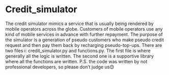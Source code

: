 # Credit_simulator
The credit simulator mimics a service that is usually being rendered by mobile operators across the globe. Customers of mobile operators use any kind of mobile services in advance with further repayment. The purpose of the simulator is a generation of pseudo customers who make pseudo credit request and then pay them back by recharging pseudo-top-ups.
There are two files i: credit_simulator.py and functions.py. The first file is where generally all the logic is written. The second one is a supportive library where all the functions are written. P.S. the code was written by not professional developers, so please don’t judge us😊

